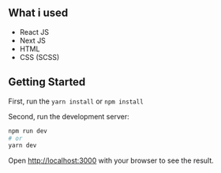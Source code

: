 ## What i used

- React JS
- Next JS
- HTML
- CSS (SCSS)

## Getting Started

First, run the `yarn install` or `npm install`

Second, run the development server:

```bash
npm run dev
# or
yarn dev
```

Open [http://localhost:3000](http://localhost:3000) with your browser to see the result.
